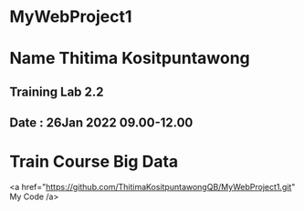 # MyWebProject1

# Name Thitima Kositpuntawong
## Training Lab 2.2
## Date : 26Jan 2022 09.00-12.00
<h1>  Train Course Big Data </h1>

<a href="https://github.com/ThitimaKositpuntawongQB/MyWebProject1.git"
My Code
/a>
  

